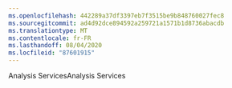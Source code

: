 ```yaml
---
ms.openlocfilehash: 442289a37df3397eb7f3515be9b848760027fec8
ms.sourcegitcommit: ad4d92dce894592a259721a1571b1d8736abacdb
ms.translationtype: MT
ms.contentlocale: fr-FR
ms.lasthandoff: 08/04/2020
ms.locfileid: "87601915"
---
```

 <span data-ttu-id="49bcf-101">Analysis Services</span><span class="sxs-lookup"><span data-stu-id="49bcf-101">Analysis Services</span></span> 